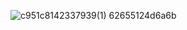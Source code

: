 ![c951c8142337939(1) 62655124d6a6b](https://github.com/user-attachments/assets/ac6c0192-63e7-4927-aef4-8257fe048941)
